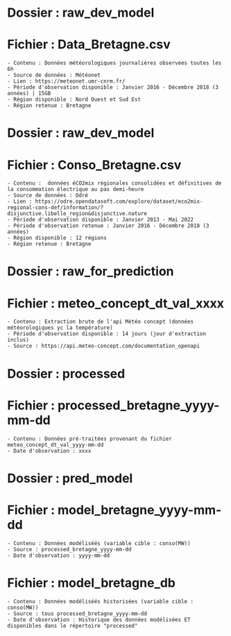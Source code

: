 # Dossier : raw_dev_model
# Fichier : Data_Bretagne.csv
    - Contenu : Données météorologiques journalières observées toutes les 6h 
    - Source de données : Météonet 
    - Lien : https://meteonet.umr-cnrm.fr/
    - Période d'observation disponible : Janvier 2016 - Décembre 2018 (3 années) | 15GB
    - Région disponible : Nord Ouest et Sud Est
    - Région retenue : Bretagne
    

# Dossier : raw_dev_model
# Fichier : Conso_Bretagne.csv
    - Contenu :  données éCO2mix régionales consolidées et définitives de la consommation électrique au pas demi-heure
    - Source de données : Odré 
    - Lien : https://odre.opendatasoft.com/explore/dataset/eco2mix-regional-cons-def/information/?disjunctive.libelle_region&disjunctive.nature
    - Période d'observation disponible : Janvier 2013 - Mai 2022
    - Période d'observation retenue : Janvier 2016 - Décembre 2018 (3 années)
    - Région disponible : 12 régions
    - Région retenue : Bretagne


# Dossier : raw_for_prediction
# Fichier : meteo_concept_dt_val_xxxx
    - Contenu : Extraction brute de l'api Météo concept (données météorologiques yc la température)
    - Période d'observation disponible : 14 jours (jour d'extraction inclus) 
    - Source : https://api.meteo-concept.com/documentation_openapi


# Dossier : processed
# Fichier : processed_bretagne_yyyy-mm-dd
    - Contenu : Données pré-traitées provenant du fichier meteo_concept_dt_val_yyyy-mm-dd
    - Date d'observation : xxxx

# Dossier : pred_model
# Fichier : model_bretagne_yyyy-mm-dd
    - Contenu : Données modéliséés (variable cible : conso(MW))
    - Source : processed_bretagne_yyyy-mm-dd
    - Date d'observation : yyyy-mm-dd
# Fichier : model_bretagne_db
    - Contenu : Données modéliséés historisées (variable cible : conso(MW))
    - Source : tous processed_bretagne_yyyy-mm-dd
    - Date d'observation : Historique des données modélisées ET disponibles dans le répertoire "processed"